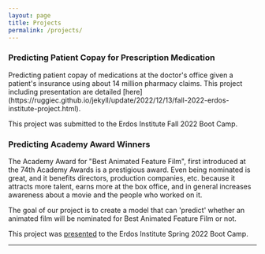 ```yaml
---
layout: page
title: Projects
permalink: /projects/
---
```


<h3>Predicting Patient Copay for Prescription Medication</h3>
Predicting patient copay of medications at the doctor's office given a patient's insurance using about 14 million pharmacy claims. This project including presentation are detailed [here](https://ruggiec.github.io/jekyll/update/2022/12/13/fall-2022-erdos-institute-project.html). 

This project was submitted to the Erdos Institute Fall 2022 Boot Camp.




<h3>Predicting Academy Award Winners</h3>
The Academy Award for "Best Animated Feature Film", first introduced at the 74th Academy Awards is a prestigious award. Even being nominated is great, and it benefits directors, production companies, etc. because it attracts more talent, earns more at the box office, and in general increases awareness about a movie and the people who worked on it.

The goal of our project is to create a model that can 'predict' whether an animated film will be nominated for Best Animated Feature Film or not.

This project was [presented](https://ruggiec.github.io/jekyll/update/2022/12/14/spring-2022-erdos-institute-project.html) to the Erdos Institute Spring 2022 Boot Camp.


***
